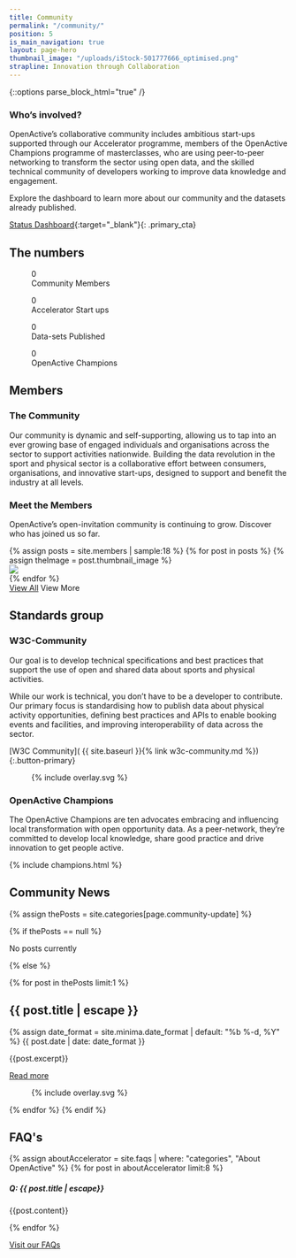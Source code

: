 ```yaml
---
title: Community
permalink: "/community/"
position: 5
is_main_navigation: true
layout: page-hero
thumbnail_image: "/uploads/iStock-501777666_optimised.png"
strapline: Innovation through Collaboration
---
```


{::options parse_block_html="true" /}

<!--  ---------------->
<!-- HERO -->
<!--  ---------------->
<article>
<div class="one">

### Who’s involved?

OpenActive’s collaborative community includes ambitious start-ups supported through our Accelerator programme, members of the OpenActive Champions programme of masterclasses, who are using peer-to-peer networking to transform the sector using open data, and the skilled technical community of developers working to improve data knowledge and engagement.

Explore the dashboard to learn more about our community and the datasets already published.

[Status Dashboard](http://status.openactive.io/){:target="_blank"}{: .primary_cta}

</div>
</article>


<!--  ---------------->
<!-- STATS ROW -->
<!--  ---------------->
<article class="invert stats-row title-row" markdown="0">
<h2 class="sub-heading-two">The numbers</h2>

<div class="four">
<figure>
<div class="wrap">
<div class="odometer com-members">0</div>
</div>
<figcaption>Community Members </figcaption>
</figure>
</div>

<div class="four">
<figure>
<div class="wrap">

<div class="odometer com-startups">0</div>
</div>
<figcaption>Accelerator Start ups </figcaption>

</figure>
</div>

<div class="four">
<figure>
<div class="wrap">

<div class="odometer com-published">0</div>
</div>
<figcaption>Data-sets Published </figcaption>

</figure>
</div>

<div class="four">
<figure>
<div class="wrap">

<div class="odometer com-champions">0</div>
</div>
<figcaption>OpenActive Champions </figcaption>

</figure>
</div>

</article>




<!--  ---------------->
<!-- TEXT BLOCK -->
<!--  ---------------->
<article class="title-row">
<h2 class="sub-heading-two">Members</h2>
<div class="one">

### The Community
Our community is dynamic and self-supporting, allowing us to tap into an ever growing base of engaged individuals and organisations across the sector to support activities nationwide. Building the data revolution in the sport and physical sector is a collaborative effort between consumers, organisations, and innovative start-ups, designed to support and benefit the industry at all levels.

</div>
</article>

<!--  ---------------->
<!-- MEMBERS -->
<!--  ---------------->
<article>
<div class="one">

### Meet the Members

OpenActive’s open-invitation community is continuing to grow. Discover who has joined us so far.

</div>
</article>
<article>
{% assign posts = site.members | sample:18 %}
{% for post in posts %}
{% assign theImage = post.thumbnail_image %}
<div class="six mobile-hide-content" data-tab="{{ forloop.index }}" markdown="0" >
<a  href="{{ post.url | relative_url }}"><img role="logo" src="{{ theImage  | relative_url}}"/></a>
</div>
{% endfor %}
<div class="one buttons">
<a class="button-primary" href="{% link members-page.md %}">View All</a>
<a class="button-primary--ghost mobile-show">View More</a>
</div>
</article>



<!--  ---------------->
<!-- W3C COMMUNITY CALL TO ACTION -->
<!--  ---------------->
<article class="call_to_action--full-width">
<h2 class="sub-heading-two">Standards group</h2>
<div class="one">

### W3C-Community

Our goal is to develop technical specifications and best practices that support the use of open and shared data about sports and physical activities.

While our work is technical, you don’t have to be a developer to contribute. Our primary focus is standardising how to publish data about physical activity opportunities, defining best practices and APIs to enable booking events and facilities, and improving interoperability of data across the sector.


[W3C Community]( {{ site.baseurl }}{% link w3c-community.md %}){:.button-primary}

</div>
<figure>
<div class="mask">{% include overlay.svg %}</div>
<div class="image" style="background: url({{ site.baseurl }}/uploads/dancin.png)center center / cover no-repeat;"></div>
</figure>
</article>


<!--  ---------------->
<!-- CHAMPIONS -->
<!--  ---------------->
<article>
<div class="one">

### OpenActive Champions

The OpenActive Champions are ten advocates embracing and influencing local transformation with open opportunity data. As a peer-network, they’re committed to develop local knowledge, share good practice and drive innovation to get people active.

</div>
</article>

<!--  ---------------->
<!-- CHAMPIONS -->
<!--  ---------------->

{% include champions.html %}



<!--  ---------------->
<!-- NEWS -->
<!--  ---------------->
<article class="post-list title-row">
<h2 class="sub-heading-two"> Community News</h2>

{% assign thePosts = site.categories[page.community-update] %}

{% if thePosts == null %}
<p>No posts currently</p>
{% else %}

{% for post in thePosts limit:1 %}

<h2>{{ post.title | escape }}</h2>
{% assign date_format = site.minima.date_format | default: "%b %-d, %Y" %}
<span class="post-meta">{{ post.date | date: date_format }}</span>
<p class="post-snippet">{{post.excerpt}}</p><a href="{{ post.url | relative_url }}" class="button-primary">Read more</a>
</div>
<figure>
<div class="mask">{% include overlay.svg %}</div>
<div class="image" style="background: url({{post.thumbnail_image | relative_url}})top center / cover no-repeat;"></div>
</figure>

{% endfor %}
{% endif %}

</article>



<!--  ---------------->
<!-- FAQS -->
<!--  ---------------->
<article class="faq-snippet title-row invert-2">
<h2 class="sub-heading-two">FAQ's</h2>
<div class="one">
{% assign aboutAccelerator = site.faqs | where: "categories", "About OpenActive" %}
{% for post in aboutAccelerator limit:8 %}

<div class=" show_hide">
<h5>Q: {{ post.title | escape}}</h5>
<div class="slidingDiv">
{{post.content}}
</div>
</div>

{% endfor %}
</div>
<div class="one">
<p><a class="button-primary" href="{{ site.baseurl }}{% link faqs.md %}">Visit
our FAQs</a></p>
</div>
</article>
